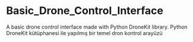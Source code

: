 # Basic_Drone_Control_Interface
A basic drone control interface made with Python DroneKit library. Python DroneKit kütüphanesi ile yapılmış bir temel dron kontrol arayüzü
